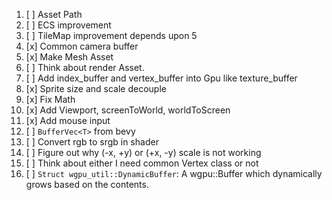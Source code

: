 1. [ ] Asset Path 
2. [ ] ECS improvement
3. [ ] TileMap improvement depends upon 5
4. [x] Common camera buffer
5. [x] Make Mesh Asset
6. [ ] Think about render Asset. 
7. [ ] Add index_buffer and vertex_buffer into Gpu like texture_buffer
8. [x] Sprite size and scale decouple
9. [x] Fix Math
10. [x] Add Viewport, screenToWorld, worldToScreen 
11. [x] Add mouse input
12. [ ] `BufferVec<T>` from bevy
13. [ ] Convert rgb to srgb in shader
14. [ ] Figure out why (-x, +y) or (+x, -y) scale is not working
15. [ ] Think about either I need common Vertex class or not
16. [ ] `Struct wgpu_util::DynamicBuffer`: A wgpu::Buffer which dynamically grows based on the contents.